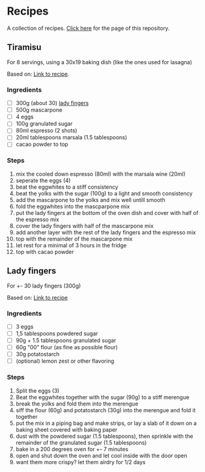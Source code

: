 # Recipes

A collection of recipes.
[Click here](https://jurgenvdb.github.io/recipes/) for the page of this repository.

## Tiramisu

For 8 servings, using a 30x19 baking dish (like the ones used for lasagna)

Based on: [Link to recipe](https://www.recipesfromitaly.com/tiramisu-original-italian-recipe/#recipe).

### Ingredients

- [ ] 300g (about 30) [lady fingers](#lady-fingers)
- [ ] 500g mascarpone
- [ ] 4 eggs
- [ ] 100g granulated sugar
- [ ] 80ml espresso (2 shots)
- [ ] 20ml tablespoons marsala (1.5 tablespoons)
- [ ] cacao powder to top

### Steps

1. mix the cooled down espresso (80ml) with the marsala wine (20ml)
2. seperate the eggs (4)
3. beat the eggwhites to a stiff consistency
4. beat the yolks with the sugar (100g) to a light and smooth consistency
5. add the mascarpone to the yolks and mix well untill smooth
6. fold the eggwhites into the mascparpone mix
7. put the lady fingers at the bottom of the oven dish and cover with half of the espresso mix
8. cover the lady fingers with half of the mascarpone mix
9. add another layer with the rest of the lady fingers and the espresso mix
10. top with the remainder of the mascarpone mix
11. let rest for a minimal of 3 hours in the fridge
12. top with cacao powder

## Lady fingers

For +- 30 lady fingers (300g)

Based on: [Link to recipe](https://www.recipesfromitaly.com/homemade-ladyfingers-recipe/)

### Ingredients

- [ ] 3 eggs
- [ ] 1,5 tablespoons powdered sugar
- [ ] 90g + 1.5 tablespoons granulated sugar
- [ ] 60g "00" flour (as fine as possible flour)
- [ ] 30g potatostarch
- [ ] (optional) lemon zest or other flavoring

### Steps

1. Split the eggs (3)
2. Beat the eggwhites together with the sugar (90g) to a stiff merengue
3. break the yolks and fold them into the merengue
4. siff the flour (60g) and potatostarch (30g) into the merengue and fold it together
5. put the mix in a piping bag and make strips, or lay a slab of it down on a baking sheet covered with baking paper
6. dust with the powdered sugar (1.5 tablespoons), then sprinkle with the remainder of the granulated sugar (1.5 tablespoons)
7. bake in a 200 degrees oven for +- 7 minutes
8. open and shut down the oven and let cool inside with the door open
9. want them more crispy? let them airdry for 1/2 days
